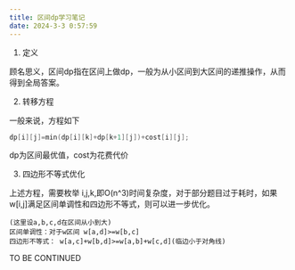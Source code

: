 ```yaml
---
title: 区间dp学习笔记
date: 2024-3-3 0:57:59
---
```

1. 定义
   
顾名思义，区间dp指在区间上做dp，一般为从小区间到大区间的递推操作，从而得到全局答案。

2. 转移方程

一般来说，方程如下

```cpp
dp[i][j]=min(dp[i][k]+dp[k+1][j])+cost[i][j];
```
dp为区间最优值，cost为花费代价  

3. 四边形不等式优化

   
上述方程，需要枚举 i,j,k,即O(n^3)时间复杂度，对于部分题目过于耗时，如果w[i,j]满足区间单调性和四边形不等式，则可以进一步优化。

```
(这里设a,b,c,d在区间从小到大)
区间单调性：对于w区间 w[a,d]>=w[b,c]
四边形不等式： w[a,c]+w[b,d]>=w[a,b]+w[c,d](临边小于对角线)
```


TO BE CONTINUED